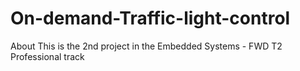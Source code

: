 # On-demand-Traffic-light-control
About This is the 2nd project in the Embedded Systems - FWD T2 Professional track
